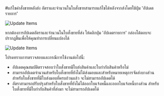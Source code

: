 <!-- add-breadcrumbs -->
#แก้ไขคำสั่งขายหลังส่ง
อัตราและจำนวนในใบสั่งขายสามารถแก้ไขได้หลังจากส่งโดยใช้ปุ่ม 'อัปเดตรายการ'

<img alt="Update Items" class="screenshot" src="{{docs_base_url}}/assets/img/articles/so-update-items.png">

หากต้องการอัปเดตอัตราและจำนวนในใบสั่งขายที่ส่ง ให้คลิกปุ่ม 'อัปเดตรายการ' กล่องโต้ตอบจะปรากฏขึ้นเพื่อให้คุณทำการเปลี่ยนแปลงได้

<img alt="Update Items" class="screenshot" src="{{docs_base_url}}/assets/img/articles/so-update-items-rate-and-qty.gif">

โปรดทราบการตรวจสอบและกรณีการใช้งานต่อไปนี้:

- อัปเดตคุณสมบัติตรวจสอบว่าใบสั่งขายมีใบส่งสินค้าและใบกำกับสินค้าหรือไม่
- สามารถอัปเดตจำนวนสำหรับใบสั่งขายที่ยังไม่ได้ส่งมอบและสำหรับหมายเหตุการจัดส่งบางส่วน สำหรับใบสั่งขายที่มีใบส่งมอบที่ครบถ้วนแล้ว จะไม่สามารถอัปเดตได้
- อัตราสามารถปรับปรุงสำหรับใบสั่งขายที่ยังไม่ได้ออกใบแจ้งหนี้และออกใบแจ้งหนี้บางส่วน สำหรับใบสั่งขายที่มีใบกำกับสินค้าที่ส่งมา จะไม่สามารถอัปเดตได้